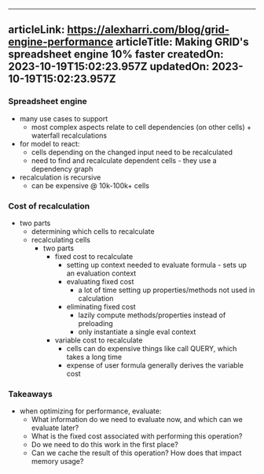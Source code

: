 -----------------------
articleLink: https://alexharri.com/blog/grid-engine-performance
articleTitle: Making GRID&#x27;s spreadsheet engine 10% faster
createdOn: 2023-10-19T15:02:23.957Z
updatedOn: 2023-10-19T15:02:23.957Z
-----------------------

### Spreadsheet engine
- many use cases to support
  - most complex aspects relate to cell dependencies (on other cells) + waterfall recalculations
- for model to react:
  - cells depending on the changed input need to be recalculated
  - need to find and recalculate dependent cells - they use a dependency graph
- recalculation is recursive
  - can be expensive @ 10k-100k+ cells

### Cost of recalculation
- two parts
  - determining which cells to recalculate
  - recalculating cells
    - two parts
      - fixed cost to recalculate
        - setting up context needed to evaluate formula - sets up an evaluation context
        - evaluating fixed cost
          - a lot of time setting up properties/methods not used in calculation
        - eliminating fixed cost
          - lazily compute methods/properties instead of preloading
          - only instantiate a single eval context
      - variable cost to recalculate
        - cells can do expensive things like call QUERY, which takes a long time
        - expense of user formula generally derives the variable cost

### Takeaways
- when optimizing for performance, evaluate:
  - What information do we need to evaluate now, and which can we evaluate later?
  - What is the fixed cost associated with performing this operation?
  - Do we need to do this work in the first place?
  - Can we cache the result of this operation? How does that impact memory usage?

